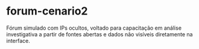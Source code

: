 # forum-cenario2
Fórum simulado com IPs ocultos, voltado para capacitação em análise investigativa a partir de fontes abertas e dados não visíveis diretamente na interface.
